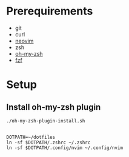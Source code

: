 # Prerequirements
- git
- curl
- [neovim](https://github.com/neovim/neovim/blob/master/INSTALL.md)
- zsh
- [oh-my-zsh](https://ohmyz.sh/#install)
- [fzf](https://github.com/junegunn/fzf?tab=readme-ov-file#installation)

# Setup
## Install oh-my-zsh plugin
```
./oh-my-zsh-plugin-install.sh
```

## 
```
DOTPATH=~/dotfiles
ln -sf $DOTPATH/.zshrc ~/.zshrc
ln -sf $DOTPATH/.config/nvim ~/.config/nvim
```